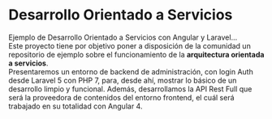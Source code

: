 # Desarrollo Orientado a Servicios

Ejemplo de Desarrollo Orientado a Servicios con Angular y Laravel...
<br />
Este proyecto tiene por objetivo poner a disposición de la comunidad un repositorio de ejemplo sobre el funcionamiento de la <strong>arquitectura orientada a servicios</strong>.
<br />
Presentaremos un entorno de backend de administración, con login Auth desde Laravel 5 con PHP 7, para, desde ahí, mostrar lo básico de un desarrollo limpio y funcional. Además, desarrollamos la API Rest Full que será la proveedora de contenidos del entorno frontend, el cuál será trabajado en su totalidad con Angular 4.
